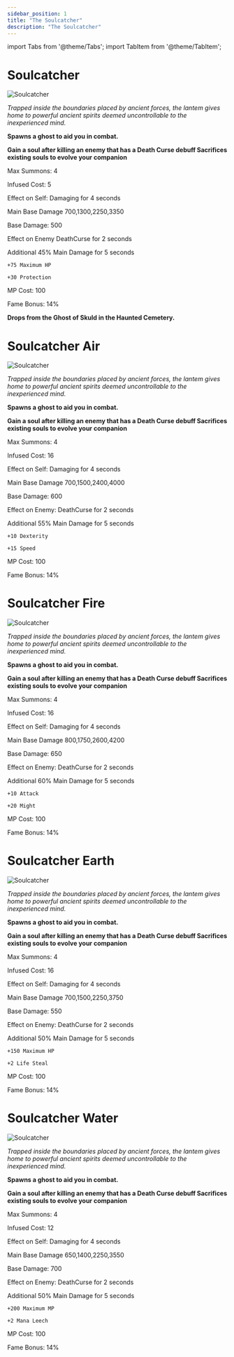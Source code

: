 ```yaml
---
sidebar_position: 1
title: "The Soulcatcher"
description: "The Soulcatcher"
---
```


import Tabs from '@theme/Tabs';
import TabItem from '@theme/TabItem';

<Tabs>
  <TabItem value="Soulcatcher" label="Soulcatcher" default>

# Soulcatcher

![Soulcatcher](https://vwiki.valorserver.com/api/item/picture/soulcatcher)

<i>Trapped inside the boundaries placed by ancient forces, the lantem gives home to powerful ancient spirits deemed uncontrollable to the inexperienced mind.</i>

**Spawns a ghost to aid you in combat.**

**Gain a soul after killing an enemy that has a Death Curse debuff Sacrifices existing souls to evolve your companion**

Max Summons: 4 

Infused Cost: 5 

Effect on Self: Damaging for 4 seconds 

Main Base Damage 700,1300,2250,3350 

Base Damage: 500 

Effect on Enemy DeathCurse for 2 seconds

Additional 45% Main Damage for 5 seconds

    +75 Maximum HP
    
    +30 Protection 

MP Cost: 100 

Fame Bonus: 14%

**Drops from the Ghost of Skuld in the Haunted Cemetery.**
    
  </TabItem>
  <TabItem value="Air" label="Air">

# Soulcatcher Air

![Soulcatcher](https://vwiki.valorserver.com/api/item/picture/soulcatcher)

<i>Trapped inside the boundaries placed by ancient forces, the lantem gives home to powerful ancient spirits deemed uncontrollable to the inexperienced mind.</i>

**Spawns a ghost to aid you in combat.**

**Gain a soul after killing an enemy that has a Death Curse debuff Sacrifices existing souls to evolve your companion**

Max Summons: 4 

Infused Cost: 16

Effect on Self: Damaging for 4 seconds 

Main Base Damage 700,1500,2400,4000 

Base Damage: 600 

Effect on Enemy: DeathCurse for 2 seconds

Additional 55% Main Damage for 5 seconds

    +10 Dexterity
    
    +15 Speed 

MP Cost: 100 

Fame Bonus: 14%
      
  </TabItem>
  <TabItem value="Fire" label="Fire">

# Soulcatcher Fire

![Soulcatcher](https://vwiki.valorserver.com/api/item/picture/soulcatcher)

<i>Trapped inside the boundaries placed by ancient forces, the lantem gives home to powerful ancient spirits deemed uncontrollable to the inexperienced mind.</i>

**Spawns a ghost to aid you in combat.**

**Gain a soul after killing an enemy that has a Death Curse debuff Sacrifices existing souls to evolve your companion**

Max Summons: 4 

Infused Cost: 16

Effect on Self: Damaging for 4 seconds 

Main Base Damage 800,1750,2600,4200 

Base Damage: 650 

Effect on Enemy: DeathCurse for 2 seconds

Additional 60% Main Damage for 5 seconds

    +10 Attack
    
    +20 Might 

MP Cost: 100 

Fame Bonus: 14%
      
  </TabItem>
  <TabItem value="Earth" label="Earth">

# Soulcatcher Earth

![Soulcatcher](https://vwiki.valorserver.com/api/item/picture/soulcatcher)

<i>Trapped inside the boundaries placed by ancient forces, the lantem gives home to powerful ancient spirits deemed uncontrollable to the inexperienced mind.</i>

**Spawns a ghost to aid you in combat.**

**Gain a soul after killing an enemy that has a Death Curse debuff Sacrifices existing souls to evolve your companion**

Max Summons: 4 

Infused Cost: 16

Effect on Self: Damaging for 4 seconds 

Main Base Damage 700,1500,2250,3750 

Base Damage: 550 

Effect on Enemy: DeathCurse for 2 seconds

Additional 50% Main Damage for 5 seconds

    +150 Maximum HP
    
    +2 Life Steal

MP Cost: 100 

Fame Bonus: 14%
      
 </TabItem>
 <TabItem value="Water" label="Water">
 
# Soulcatcher Water

![Soulcatcher](https://vwiki.valorserver.com/api/item/picture/soulcatcher)

<i>Trapped inside the boundaries placed by ancient forces, the lantem gives home to powerful ancient spirits deemed uncontrollable to the inexperienced mind.</i>

**Spawns a ghost to aid you in combat.**

**Gain a soul after killing an enemy that has a Death Curse debuff Sacrifices existing souls to evolve your companion**

Max Summons: 4 

Infused Cost: 12

Effect on Self: Damaging for 4 seconds 

Main Base Damage 650,1400,2250,3550 

Base Damage: 700 

Effect on Enemy: DeathCurse for 2 seconds

Additional 50% Main Damage for 5 seconds

    +200 Maximum MP
    
    +2 Mana Leech

MP Cost: 100 
     
Fame Bonus: 14%
     
  </TabItem>
</Tabs>
